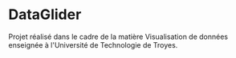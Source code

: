 # DataGlider
Projet réalisé dans le cadre de la matière Visualisation de données enseignée à l'Université de Technologie de Troyes.
